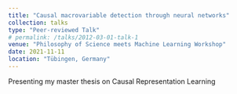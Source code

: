 ```yaml
---
title: "Causal macrovariable detection through neural networks"
collection: talks
type: "Peer-reviewed Talk"
# permalink: /talks/2012-03-01-talk-1
venue: "Philosophy of Science meets Machine Learning Workshop"
date: 2021-11-11
location: "Tübingen, Germany"
---
```


Presenting my master thesis on Causal Representation Learning